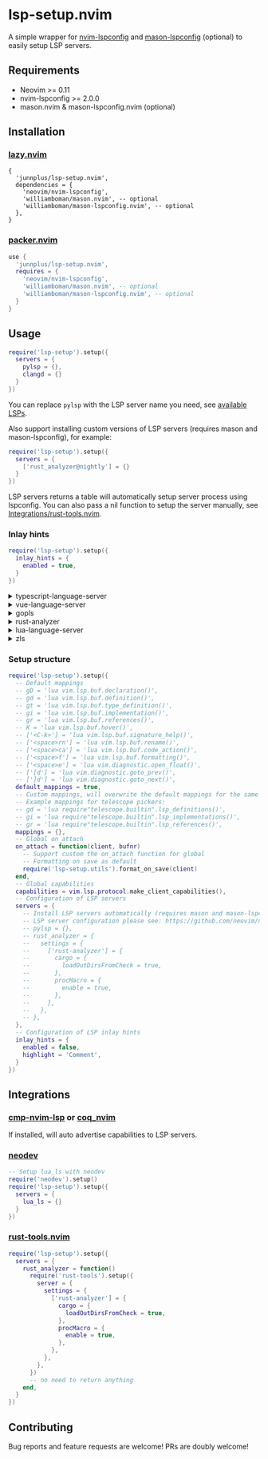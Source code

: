 # lsp-setup.nvim

A simple wrapper for [nvim-lspconfig](https://github.com/neovim/nvim-lspconfig) and [mason-lspconfig](https://github.com/williamboman/mason-lspconfig.nvim) (optional) to easily setup LSP servers.

## Requirements

- Neovim >= 0.11
- nvim-lspconfig >= 2.0.0
- mason.nvim & mason-lspconfig.nvim (optional)

## Installation

### [lazy.nvim](https://github.com/folke/lazy.nvim)

```
{
  'junnplus/lsp-setup.nvim',
  dependencies = {
    'neovim/nvim-lspconfig',
    'williamboman/mason.nvim', -- optional
    'williamboman/mason-lspconfig.nvim', -- optional
  },
}
```

### [packer.nvim](https://github.com/wbthomason/packer.nvim)

```lua
use {
  'junnplus/lsp-setup.nvim',
  requires = {
    'neovim/nvim-lspconfig',
    'williamboman/mason.nvim', -- optional
    'williamboman/mason-lspconfig.nvim', -- optional
  }
}
```

## Usage

```lua
require('lsp-setup').setup({
  servers = {
    pylsp = {},
    clangd = {}
  }
})
```

You can replace `pylsp` with the LSP server name you need, see [available LSPs](https://github.com/williamboman/mason-lspconfig.nvim#available-lsp-servers).

Also support installing custom versions of LSP servers (requires mason and mason-lspconfig), for example:

```lua
require('lsp-setup').setup({
  servers = {
    ['rust_analyzer@nightly'] = {}
  }
})
```

LSP servers returns a table will automatically setup server process using lspconfig. You can also pass a nil function to setup the server manually, see [Integrations/rust-tools.nvim](#rust-toolsnvim).

### Inlay hints

```lua
require('lsp-setup').setup({
  inlay_hints = {
    enabled = true,
  }
})
```

<details>
<summary>typescript-language-server</summary>
https://github.com/typescript-language-server/typescript-language-server#inlay-hints-textdocumentinlayhint

```lua
require('lsp-setup').setup({
  servers = {
    tsserver = {
      settings = {
        typescript = {
          inlayHints = {
            includeInlayParameterNameHints = 'all',
            includeInlayParameterNameHintsWhenArgumentMatchesName = false,
            includeInlayFunctionParameterTypeHints = true,
            includeInlayVariableTypeHints = true,
            includeInlayVariableTypeHintsWhenTypeMatchesName = false,
            includeInlayPropertyDeclarationTypeHints = true,
            includeInlayFunctionLikeReturnTypeHints = true,
            includeInlayEnumMemberValueHints = true,
          }
        }
      }
    }
  }
})
```
</details>

<details>
<summary>vue-language-server</summary>

```lua
require('lsp-setup').setup({
  servers = {
    volar = {
      settings = {
        typescript = {
          inlayHints = {
            enumMemberValues = {
              enabled = true,
            },
            functionLikeReturnTypes = {
              enabled = true,
            },
            propertyDeclarationTypes = {
              enabled = true,
            },
            parameterTypes = {
              enabled = true,
              suppressWhenArgumentMatchesName = true,
            },
            variableTypes = {
              enabled = true,
            }
          }
        }
      }
    }
  }
})
```
</details>

<details>
<summary>gopls</summary>
https://github.com/golang/tools/blob/master/gopls/doc/inlayHints.md

```lua
require('lsp-setup').setup({
  servers = {
    gopls = {
      settings = {
        gopls = {
          hints = {
            rangeVariableTypes = true,
            parameterNames = true,
            constantValues = true,
            assignVariableTypes = true,
            compositeLiteralFields = true,
            compositeLiteralTypes = true,
            functionTypeParameters = true,
          }
        }
      }
    }
  }
})
```
</details>

<details>
<summary>rust-analyzer</summary>
https://github.com/simrat39/rust-tools.nvim/wiki/Server-Configuration-Schema

```lua
require('lsp-setup').setup({
  servers = {
    rust_analyzer = {
      settings = {
        ['rust-analyzer'] = {
          inlayHints = {
            bindingModeHints = {
              enable = false,
            },
            chainingHints = {
              enable = true,
            },
            closingBraceHints = {
              enable = true,
              minLines = 25,
            },
            closureReturnTypeHints = {
              enable = 'never',
            },
            lifetimeElisionHints = {
              enable = 'never',
              useParameterNames = false,
            },
            maxLength = 25,
            parameterHints = {
              enable = true,
            },
            reborrowHints = {
              enable = 'never',
            },
            renderColons = true,
            typeHints = {
              enable = true,
              hideClosureInitialization = false,
              hideNamedConstructor = false,
            }
          }
        }
      }
    }
  }
})
```
</details>

<details>
<summary>
lua-language-server
</summary>
https://github.com/LuaLS/lua-language-server/wiki/Settings#hint

```lua
require('lsp-setup').setup({
  servers = {
    lua_ls = {
      settings = {
        Lua = {
          hint = {
            enable = false,
            arrayIndex = "Auto",
            await = true,
            paramName = "All",
            paramType = true,
            semicolon = "SameLine",
            setType = false,
          },
        },
      },
    },
  }
})
```
</details>

<details>
<summary>zls</summary>
https://github.com/zigtools/zls

```lua
require('lsp-setup').setup({
  servers = {
    zls = {
      settings = {
        zls = {
          enable_inlay_hints = true,
          inlay_hints_show_builtin = true,
          inlay_hints_exclude_single_argument = true,
          inlay_hints_hide_redundant_param_names = false,
          inlay_hints_hide_redundant_param_names_last_token = false,
        }
      }
    },
  }
})
```
</details>

### Setup structure

```lua
require('lsp-setup').setup({
  -- Default mappings
  -- gD = 'lua vim.lsp.buf.declaration()',
  -- gd = 'lua vim.lsp.buf.definition()',
  -- gt = 'lua vim.lsp.buf.type_definition()',
  -- gi = 'lua vim.lsp.buf.implementation()',
  -- gr = 'lua vim.lsp.buf.references()',
  -- K = 'lua vim.lsp.buf.hover()',
  -- ['<C-k>'] = 'lua vim.lsp.buf.signature_help()',
  -- ['<space>rn'] = 'lua vim.lsp.buf.rename()',
  -- ['<space>ca'] = 'lua vim.lsp.buf.code_action()',
  -- ['<space>f'] = 'lua vim.lsp.buf.formatting()',
  -- ['<space>e'] = 'lua vim.diagnostic.open_float()',
  -- ['[d'] = 'lua vim.diagnostic.goto_prev()',
  -- [']d'] = 'lua vim.diagnostic.goto_next()',
  default_mappings = true,
  -- Custom mappings, will overwrite the default mappings for the same key
  -- Example mappings for telescope pickers:
  -- gd = 'lua require"telescope.builtin".lsp_definitions()',
  -- gi = 'lua require"telescope.builtin".lsp_implementations()',
  -- gr = 'lua require"telescope.builtin".lsp_references()',
  mappings = {},
  -- Global on_attach
  on_attach = function(client, bufnr)
    -- Support custom the on_attach function for global
    -- Formatting on save as default
    require('lsp-setup.utils').format_on_save(client)
  end,
  -- Global capabilities
  capabilities = vim.lsp.protocol.make_client_capabilities(),
  -- Configuration of LSP servers 
  servers = {
    -- Install LSP servers automatically (requires mason and mason-lspconfig)
    -- LSP server configuration please see: https://github.com/neovim/nvim-lspconfig/blob/master/doc/server_configurations.md
    -- pylsp = {},
    -- rust_analyzer = {
    --   settings = {
    --     ['rust-analyzer'] = {
    --       cargo = {
    --         loadOutDirsFromCheck = true,
    --       },
    --       procMacro = {
    --         enable = true,
    --       },
    --     },
    --   },
    -- },
  },
  -- Configuration of LSP inlay hints
  inlay_hints = {
    enabled = false,
    highlight = 'Comment',
  }
})
```

## Integrations

### [cmp-nvim-lsp](https://github.com/hrsh7th/cmp-nvim-lsp) or [coq_nvim](https://github.com/ms-jpq/coq_nvim)

If installed, will auto advertise capabilities to LSP servers.

### [neodev](https://github.com/folke/neodev.nvim)

```lua
-- Setup lua_ls with neodev
require('neodev').setup()
require('lsp-setup').setup({
  servers = {
    lua_ls = {}
  }
})
```
### [rust-tools.nvim](https://github.com/simrat39/rust-tools.nvim)

```lua
require('lsp-setup').setup({
  servers = {
    rust_analyzer = function()
      require('rust-tools').setup({
        server = {
          settings = {
            ['rust-analyzer'] = {
              cargo = {
                loadOutDirsFromCheck = true,
              },
              procMacro = {
                enable = true,
              },
            },
          },
        },
      })
      -- no need to return anything
    end,
  }
})
```

## Contributing

Bug reports and feature requests are welcome! PRs are doubly welcome!
